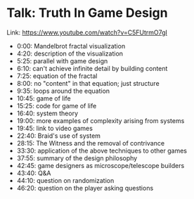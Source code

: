 # Talk: Truth In Game Design

Link: https://www.youtube.com/watch?v=C5FUtrmO7gI

- 0:00: Mandelbrot fractal visualization
- 4:20: description of the visualization
- 5:25: parallel with game design
- 6:10: can't achieve infinite detail by building content
- 7:25: equation of the fractal
- 8:00: no "content" in that equation; just structure
- 9:35: loops around the equation
- 10:45: game of life
- 15:25: code for game of life
- 16:40: system theory
- 19:00: more examples of complexity arising from systems
- 19:45: link to video games
- 22:40: Braid's use of system
- 28:15: The Witness and the removal of contrivance
- 33:30: application of the above techniques to other games
- 37:55: summary of the design philosophy
- 42:45: game designers as microscope/telescope builders
- 43:40: Q&A
- 44:10: question on randomization
- 46:20: question on the player asking questions
